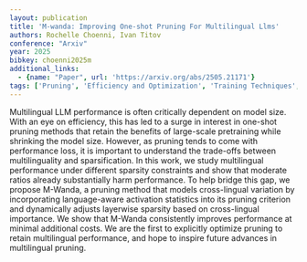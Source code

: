```yaml
---
layout: publication
title: 'M-wanda: Improving One-shot Pruning For Multilingual Llms'
authors: Rochelle Choenni, Ivan Titov
conference: "Arxiv"
year: 2025
bibkey: choenni2025m
additional_links:
  - {name: "Paper", url: 'https://arxiv.org/abs/2505.21171'}
tags: ['Pruning', 'Efficiency and Optimization', 'Training Techniques', 'Pretraining Methods']
---
```

Multilingual LLM performance is often critically dependent on model size. With an eye on efficiency, this has led to a surge in interest in one-shot pruning methods that retain the benefits of large-scale pretraining while shrinking the model size. However, as pruning tends to come with performance loss, it is important to understand the trade-offs between multilinguality and sparsification. In this work, we study multilingual performance under different sparsity constraints and show that moderate ratios already substantially harm performance. To help bridge this gap, we propose M-Wanda, a pruning method that models cross-lingual variation by incorporating language-aware activation statistics into its pruning criterion and dynamically adjusts layerwise sparsity based on cross-lingual importance. We show that M-Wanda consistently improves performance at minimal additional costs. We are the first to explicitly optimize pruning to retain multilingual performance, and hope to inspire future advances in multilingual pruning.
